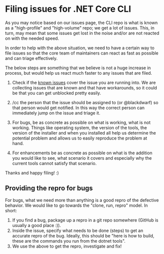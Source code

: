 Filing issues for .NET Core CLI
===============================

As you may notice based on our issues page, the CLI repo is what is known as a
"high-profile" and "high-volume" repo; we
get a lot of issues. This, in turn, may mean that some issues get
lost in the noise and/or are not reacted on with the needed speed.

In order to help with the above situation, we need to have a certain way to file
issues so that the core team of maintainers can react as fast as
possible and can triage effectively.

The below steps are something that we believe is not a huge increase in process,
but would help us react much faster to any issues that are filed.

1. Check if the [known issues](https://github.com/dotnet/core/blob/master/release-notes/2.0/2.0.0-known-issues.md) cover the issue you are running
into. We are collecting issues that are known and that have workarounds, so it
could be that you can get unblocked pretty easily.

4. /cc the person that the issue should be assigned to (or @blackdwarf) so that person
would get notified. In this way the correct person can immediately jump on the
issue and triage it.

5. For bugs, be as concrete as possible on what is working, what
is not working. Things like operating system, the version of the tools, the
version of the installer and when you installed all help us determine the
potential problem and allows us to easily reproduce the problem at hand.

6. For enhancements be as concrete as possible on what is the addition
you would like to see, what scenario it covers and especially why the current
tools cannot satisfy that scenario.

Thanks and happy filing! :)

## Providing the repro for bugs
For bugs, what we need more than anything is a good repro of the defective
behavior. We would like to go towards the "clone, run, repro" model. In short:

1. If you find a bug, package up a repro in a git repo somewhere (GitHub is
usually a good place :)).
2. Inside the issue, specify what needs to be done (steps) to get an accurate
repro of the bug. Ideally, this should be "here is how to build, these are the
commands you run from the dotnet tools".
3. We use the above to get the repro, investigate and fix!
